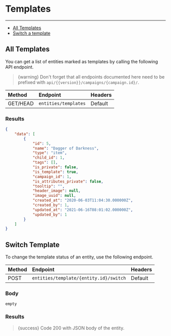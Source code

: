 # Templates

---

- [All Templates](#all-templates)
- [Switch a template](#switch-template)

<a name="all-templates"></a>
## All Templates

You can get a list of entities marked as templates by calling the following API endpoint.

> {warning} Don't forget that all endpoints documented here need to be prefixed with `api/{{version}}/campaigns/{campaign.id}/`.


| Method | Endpoint| Headers |
| :- |   :-   |  :-  |
| GET/HEAD | `entities/templates` | Default |

### Results
```json
{
    "data": [
        {
            "id": 5,
            "name": "Dagger of Darkness",
            "type": "item",
            "child_id": 1,
            "tags": [],
            "is_private": false,
            "is_template": true,
            "campaign_id": 1,
            "is_attributes_private": false,
            "tooltip": "",
            "header_image": null,
            "image_uuid": null,
            "created_at": "2020-06-03T11:04:30.000000Z",
            "created_by": 1,
            "updated_at": "2021-06-16T08:01:02.000000Z",
            "updated_by": 1
        }
    ]
}
```


<a name="switch-template"></a>
## Switch Template

To change the template status of an entity, use the following endpoint.

| Method | Endpoint| Headers |
| :- |   :-   |  :-  |
| POST | `entities/template/{entity.id}/switch` | Default |

### Body

`empty`


### Results

> {success} Code 200 with JSON body of the entity.

